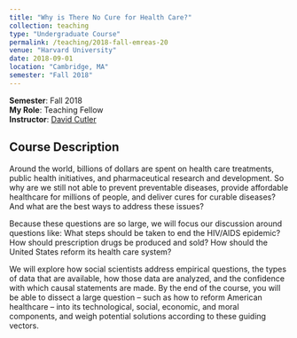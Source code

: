 ```yaml
---
title: "Why is There No Cure for Health Care?"
collection: teaching
type: "Undergraduate Course"
permalink: /teaching/2018-fall-emreas-20
venue: "Harvard University"
date: 2018-09-01	
location: "Cambridge, MA"
semester: "Fall 2018"
---
```


**Semester**: Fall 2018  
**My Role**: Teaching Fellow  
**Instructor**: <a href="https://scholar.harvard.edu/cutler/home" target="_blank">David Cutler</a>

## Course Description

 Around the world, billions of dollars are spent on health care treatments, public health initiatives, and pharmaceutical research and development. So why are we still not able to prevent preventable diseases, provide affordable healthcare for millions of people, and deliver cures for curable diseases? And what are the best ways to address these issues?

Because these questions are so large, we will focus our discussion around questions like: What steps should be taken to end the HIV/AIDS epidemic? How should prescription drugs be produced and sold? How should the United States reform its health care system?

We will explore how social scientists address empirical questions, the types of data that are available, how those data are analyzed, and the confidence with which causal statements are made. By the end of the course, you will be able to dissect a large question – such as how to reform American healthcare – into its technological, social, economic, and moral components, and weigh potential solutions according to these guiding vectors.
